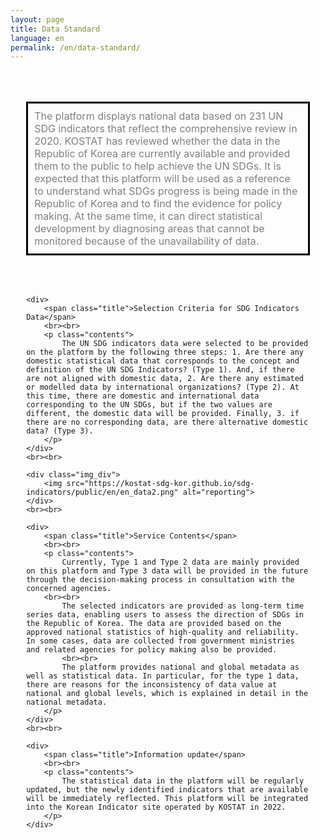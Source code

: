 ```yaml
---
layout: page
title: Data Standard
language: en
permalink: /en/data-standard/
---
```


<div id="main-content" class="container goal-{{ goal_number }}">
	<style>
	.contents_box { padding : 0 5%; }
	.title { color:navy; font-size:18pt; font-weight:600;}
	.contents { font-size:12pt; }
	
	.img_div { text-align: center; }
	.img_div img { width: 90%; }
</style>

</style>

<div class="contents_box">
	<div>
	<br><br>
		<p class="contents" style="border:3px solid black; padding:10px; color:gray;">
			The platform displays national data based on 231 UN SDG indicators that reflect the comprehensive review in 2020. KOSTAT has reviewed whether the data in the Republic of Korea are currently available and provided them to the public to help achieve the UN SDGs. It is expected that this platform will be used as a reference to understand what SDGs progress is being made in the Republic of Korea and to find the evidence for policy making. At the same time, it can direct statistical development by diagnosing areas that cannot be monitored because of the unavailability of data.
		</p>
	 </div>
	<br><br>

	<div>
		<span class="title">Selection Criteria for SDG Indicators Data</span>
		<br><br>
		<p class="contents">
			The UN SDG indicators data were selected to be provided on the platform by the following three steps: 1. Are there any domestic statistical data that corresponds to the concept and definition of the UN SDG Indicators? (Type 1). And, if there are not aligned with domestic data, 2. Are there any estimated or modelled data by international organizations? (Type 2). At this time, there are domestic and international data corresponding to the UN SDGs, but if the two values are different, the domestic data will be provided. Finally, 3. if there are no corresponding data, are there alternative domestic data? (Type 3). 
		</p>
	</div>
	<br><br>

	<div class="img_div">
		<img src="https://kostat-sdg-kor.github.io/sdg-indicators/public/en/en_data2.png" alt="reporting">
	</div>
	<br><br>

	<div>
		<span class="title">Service Contents</span>
		<br><br>
		<p class="contents">
			Currently, Type 1 and Type 2 data are mainly provided on this platform and Type 3 data will be provided in the future through the decision-making process in consultation with the concerned agencies.		
		<br><br>       
			The selected indicators are provided as long-term time series data, enabling users to assess the direction of SDGs in the Republic of Korea. The data are provided based on the approved national statistics of high-quality and reliability. In some cases, data are collected from government ministries and related agencies for policy making also be provided. 
			<br><br>       
			The platform provides national and global metadata as well as statistical data. In particular, for the type 1 data, there are reasons for the inconsistency of data value at national and global levels, which is explained in detail in the national metadata.
		</p>
	</div>
	<br><br>

	<div>
		<span class="title">Information update</span>
		<br><br>
		<p class="contents">
			The statistical data in the platform will be regularly updated, but the newly identified indicators that are available will be immediately reflected. This platform will be integrated into the Korean Indicator site operated by KOSTAT in 2022. 
		</p>
	</div>
  <br><br>
  <br><br>


</div>

</div>

